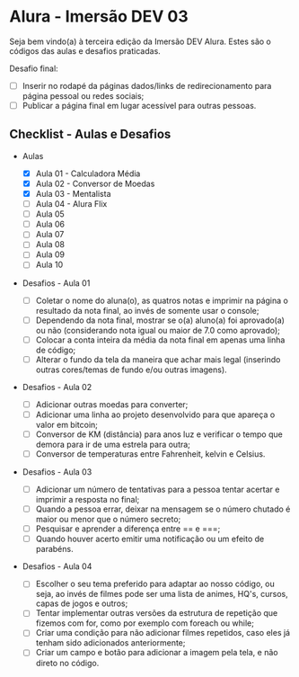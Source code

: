 # Alura - Imersão DEV 03

Seja bem vindo(a) à terceira edição da Imersão DEV Alura. Estes são o códigos das aulas e desafios praticadas.

Desafio final:

-   [ ] Inserir no rodapé da páginas dados/links de redirecionamento para página pessoal ou redes sociais;
-   [ ] Publicar a página final em lugar acessível para outras pessoas.

## Checklist - Aulas e Desafios

-   Aulas

    -   [x] Aula 01 - Calculadora Média
    -   [x] Aula 02 - Conversor de Moedas
    -   [x] Aula 03 - Mentalista
    -   [ ] Aula 04 - Alura Flix
    -   [ ] Aula 05
    -   [ ] Aula 06
    -   [ ] Aula 07
    -   [ ] Aula 08
    -   [ ] Aula 09
    -   [ ] Aula 10

-   Desafios - Aula 01
    -   [ ] Coletar o nome do aluna(o), as quatros notas e imprimir na página o resultado da nota final, ao invés de somente usar o console;
    -   [ ] Dependendo da nota final, mostrar se o(a) aluno(a) foi aprovado(a) ou não (considerando nota igual ou maior de 7.0 como aprovado);
    -   [ ] Colocar a conta inteira da média da nota final em apenas uma linha de código;
    -   [ ] Alterar o fundo da tela da maneira que achar mais legal (inserindo outras cores/temas de fundo e/ou outras imagens).

-   Desafios - Aula 02
    -   [ ] Adicionar outras moedas para converter;
    -   [ ] Adicionar uma linha ao projeto desenvolvido para que apareça o valor em bitcoin;
    -   [ ] Conversor de KM (distância) para anos luz e verificar o tempo que demora para ir de uma estrela para outra;
    -   [ ] Conversor de temperaturas entre Fahrenheit, kelvin e Celsius.

-   Desafios - Aula 03
    -   [ ] Adicionar um número de tentativas para a pessoa tentar acertar e imprimir a resposta no final;
    -   [ ] Quando a pessoa errar, deixar na mensagem se o número chutado é maior ou menor que o número secreto;
    -   [ ] Pesquisar e aprender a diferença entre == e ===;
    -   [ ] Quando houver acerto emitir uma notificação ou um efeito de parabéns.

-   Desafios - Aula 04
    -   [ ] Escolher o seu tema preferido para adaptar ao nosso código, ou seja, ao invés de filmes pode ser uma lista de animes, HQ's, cursos, capas de jogos e outros;
    -   [ ] Tentar implementar outras versões da estrutura de repetição que fizemos com for, como por exemplo com foreach ou while;
    -   [ ] Criar uma condição para não adicionar filmes repetidos, caso eles já tenham sido adicionados anteriormente;
    -   [ ] Criar um campo e botão para adicionar a imagem pela tela, e não direto no código.

